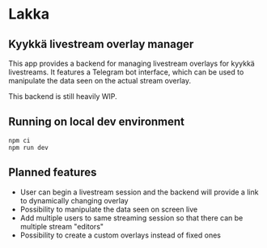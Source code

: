 # Lakka

## Kyykkä livestream overlay manager

This app provides a backend for managing livestream overlays for kyykkä livestreams. It features a Telegram bot interface, which can be used to manipulate the data seen on the actual stream overlay.

This backend is still heavily WIP.

## Running on local dev environment

```
npm ci
npm run dev
```

## Planned features

- User can begin a livestream session and the backend will provide a link to dynamically changing overlay
- Possibility to manipulate the data seen on screen live
- Add multiple users to same streaming session so that there can be multiple stream "editors"
- Possibility to create a custom overlays instead of fixed ones
